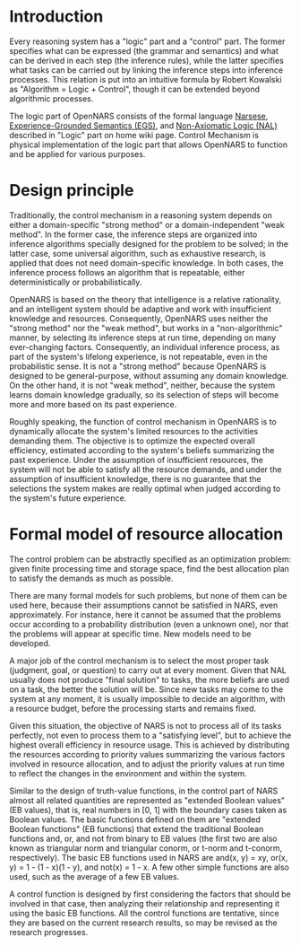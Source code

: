 # Introduction

Every reasoning system has a "logic" part and a "control" part. The former specifies what can be expressed (the grammar and semantics) and what can be derived in each step (the inference rules), while the latter specifies what tasks can be carried out by linking the inference steps into inference processes. This relation is put into an intuitive formula by Robert Kowalski as "Algorithm = Logic + Control", though it can be extended beyond algorithmic processes.

The logic part of OpenNARS consists of the formal language [Narsese](https://github.com/opennars/opennars/wiki/Input-Output-Format), [Experience-Grounded Semantics (EGS)](http://www.cis.temple.edu/~pwang/Publication/semantics.pdf), and [Non-Axiomatic Logic (NAL)](https://github.com/opennars/opennars/wiki/Non-Axiomatic-Logic-(NAL),-Logic-behind-OpenNARS) described in "Logic" part on home wiki page. Control Mechanism is physical implementation of the logic part that allows OpenNARS to function and be applied for various purposes.

# Design principle

Traditionally, the control mechanism in a reasoning system depends on either a domain-specific "strong method" or a domain-independent "weak method". In the former case, the inference steps are organized into inference algorithms specially designed for the problem to be solved; in the latter case, some universal algorithm, such as exhaustive research, is applied that does not need domain-specific knowledge. In both cases, the inference process follows an algorithm that is repeatable, either deterministically or probabilistically.

OpenNARS is based on the theory that intelligence is a relative rationality, and an intelligent system should be adaptive and work with insufficient knowledge and resources. Consequently, OpenNARS uses neither the "strong method" nor the "weak method", but works in a "non-algorithmic" manner, by selecting its inference steps at run time, depending on many ever-changing factors. Consequently, an individual inference process, as part of the system's lifelong experience, is not repeatable, even in the probabilistic sense. It is not a "strong method" because OpenNARS is designed to be general-purpose, without assuming any domain knowledge. On the other hand, it is not "weak method", neither, because the system learns domain knowledge gradually, so its selection of steps will become more and more based on its past experience.

Roughly speaking, the function of control mechanism in OpenNARS is to dynamically allocate the system's limited resources to the activities demanding them. The objective is to optimize the expected overall efficiency, estimated according to the system's beliefs summarizing the past experience. Under the assumption of insufficient resources, the system will not be able to satisfy all the resource demands, and under the assumption of insufficient knowledge, there is no guarantee that the selections the system makes are really optimal when judged according to the system's future experience.

# Formal model of resource allocation

The control problem can be abstractly specified as an optimization problem: given finite processing time and storage space, find the best allocation plan to satisfy the demands as much as possible.

There are many formal models for such problems, but none of them can be used here, because their assumptions cannot be satisfied in NARS, even approximately. For instance, here it cannot be assumed that the problems occur according to a probability distribution (even a unknown one), nor that the problems will appear at specific time. New models need to be developed.

A major job of the control mechanism is to select the most proper task (judgment, goal, or question) to carry out at every moment. Given that NAL usually does not produce "final solution" to tasks, the more beliefs are used on a task, the better the solution will be. Since new tasks may come to the system at any moment, it is usually impossible to decide an algorithm, with a resource budget, before the processing starts and remains fixed.

Given this situation, the objective of NARS is not to process all of its tasks perfectly, not even to process them to a "satisfying level", but to achieve the highest overall efficiency in resource usage. This is achieved by distributing the resources according to priority values summarizing the various factors involved in resource allocation, and to adjust the priority values at run time to reflect the changes in the environment and within the system.

Similar to the design of truth-value functions, in the control part of NARS almost all related quantities are represented as "extended Boolean values" (EB values), that is, real numbers in [0, 1] with the boundary cases taken as Boolean values. The basic functions defined on them are "extended Boolean functions" (EB functions) that extend the traditional Boolean functions and, or, and not from binary to EB values (the first two are also known as triangular norm and triangular conorm, or t-norm and t-conorm, respectively). The basic EB functions used in NARS are and(x, y) = xy, or(x, y) = 1 - (1 - x)(1 - y), and not(x) = 1 - x. A few other simple functions are also used, such as the average of a few EB values.

A control function is designed by first considering the factors that should be involved in that case, then analyzing their relationship and representing it using the basic EB functions. All the control functions are tentative, since they are based on the current research results, so may be revised as the research progresses.